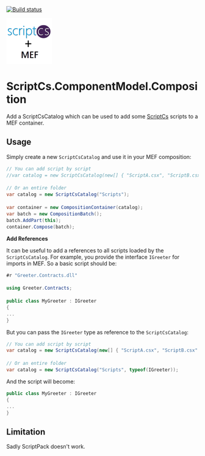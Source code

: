 [![Build status](https://ci.appveyor.com/api/projects/status/43y2p8xpsryqf40p?svg=true)](https://ci.appveyor.com/project/laedit/scriptcs-mef)

![Project icon](icon.png)

# ScriptCs.ComponentModel.Composition

Add a ScriptCsCatalog which can be used to add some [ScriptCs](http://scriptcs.net/) scripts to a MEF container.

## Usage
Simply create a new `ScriptCsCatalog` and use it in your MEF composition:
```cs
// You can add script by script
//var catalog = new ScriptCsCatalog(new[] { "ScriptA.csx", "ScriptB.csx" });

// Or an entire folder
var catalog = new ScriptCsCatalog("Scripts");

var container = new CompositionContainer(catalog);
var batch = new CompositionBatch();
batch.AddPart(this);
container.Compose(batch);
```

**Add References**

It can be useful to add a references to all scripts loaded by the `ScriptCsCatalog`.
For example, you provide the interface `IGreeter` for imports in MEF.
So a basic script should be:
```cs
#r "Greeter.Contracts.dll"

using Greeter.Contracts;

public class MyGreeter : IGreeter
{
...
}
```

But you can pass the `IGreeter` type as reference to the `ScriptCsCatalog`:
```cs
// You can add script by script
var catalog = new ScriptCsCatalog(new[] { "ScriptA.csx", "ScriptB.csx" }, typeof(IGreeter));

// Or an entire folder
var catalog = new ScriptCsCatalog("Scripts", typeof(IGreeter));
```
And the script will become:
```cs
public class MyGreeter : IGreeter
{
...
}
```

## Limitation

Sadly ScriptPack doesn't work.

